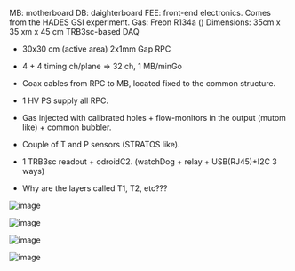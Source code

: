 MB: motherboard
DB: daighterboard
FEE: front-end electronics. Comes from the HADES GSI experiment.
Gas: Freon R134a ()
Dimensions: 35cm x 35 xm x 45 cm
TRB3sc-based DAQ

- 30x30 cm (active area) 2x1mm Gap RPC
- 4 + 4 timing ch/plane => 32 ch, 1 MB/minGo
- Coax cables from RPC to MB, located fixed to the common structure.
- 1 HV PS supply all RPC.
- Gas injected with calibrated holes + flow-monitors in the output (mutom like) + common bubbler.
- Couple of T and P sensors (STRATOS like). 
- 1 TRB3sc readout + odroidC2. (watchDog + relay + USB(RJ45)+I2C 3 ways)

- Why are the layers called T1, T2, etc???

![image](https://github.com/cayesoneira/miniTRASGO/assets/93153458/95f912cf-b274-4cfb-8519-419436ef5dd8)

![image](https://github.com/cayesoneira/miniTRASGO/assets/93153458/3c83d2de-22cb-4d7d-b89d-8f52a7710ed9)

![image](https://github.com/cayesoneira/miniTRASGO/assets/93153458/8e34e594-e490-4610-9654-66b07d65f65d)

![image](https://github.com/cayesoneira/miniTRASGO/assets/93153458/4e68e317-f61a-411e-9682-ca7ce42bb6d9)
